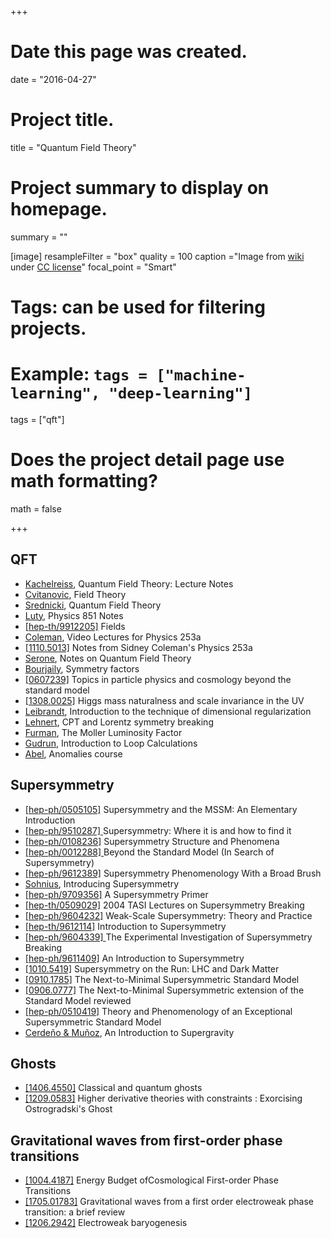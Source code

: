 +++
# Date this page was created.
date = "2016-04-27"

# Project title.
title = "Quantum Field Theory"

# Project summary to display on homepage.
summary = ""

[image]
  resampleFilter = "box"
  quality = 100
  caption ="Image from [wiki](https://upload.wikimedia.org/wikipedia/commons/3/3b/Feynman%27sDiagram.JPG) under [CC license](https://creativecommons.org/licenses/by-sa/2.5/deed.en)"
  focal_point = "Smart"

# Tags: can be used for filtering projects.
# Example: `tags = ["machine-learning", "deep-learning"]`
tags = ["qft"]

# Does the project detail page use math formatting?
math = false

+++

## QFT

* [Kachelreiss](http://web.phys.ntnu.no/~mika/lect1.pdf), Quantum Field Theory: Lecture Notes
* [Cvitanovic](http://www.cns.gatech.edu/FieldTheory/), Field Theory
* [Srednicki](http://web.physics.ucsb.edu/~mark/qft.html), Quantum Field Theory
* [Luty](http://www.physics.umd.edu/courses/Phys851/Luty/notes.html), Physics 851 Notes
* [[hep-th/9912205]](http://arxiv.org/abs/hep-th/9912205) Fields
* [Coleman](https://www.physics.harvard.edu/events/videos/Phys253), Video Lectures for Physics 253a
* [[1110.5013]](http://arxiv.org/abs/1110.5013) Notes from Sidney Coleman's Physics 253a
* [Serone](www.sissa.it/tpp/phdsection/download.php?ID=1&filename=QFT_Review_Aug_27_2018.pdf), Notes on Quantum Field Theory
* [Bourjaily](http://www-personal.umich.edu/~jbourj/peskin/homework%201-7.pdf), Symmetry factors
* [[0607239]](http://arxiv.org/abs/hep-th/0607239) Topics in particle physics and cosmology beyond the standard model
* [[1308.0025]](http://arxiv.org/abs/1308.0025) Higgs mass naturalness and scale invariance in the UV
* [Leibrandt](http://einrichtungen.ph.tum.de/T30f/lec/QFT2/RevModPhys.47.849.pdf), Introduction to the technique of dimensional regularization
* [Lehnert](http://www.roma1.infn.it/people/didomenico/roadmap/handbook/05_lehnert.pdf), CPT and Lorentz symmetry breaking
* [Furman](http://mafurman.lbl.gov/LBNL-53553.pdf), The Moller Luminosity Factor
* [Gudrun](http://www.ippp.dur.ac.uk/~gudrun/teaching/ILC.pdf), Introduction to Loop Calculations
* [Abel](http://www.maths.dur.ac.uk/~dma0saa/lecture_notes.pdf), Anomalies course

## Supersymmetry

* [[hep-ph/0505105]](http://arxiv.org/abs/hep-ph/0505105) Supersymmetry and the MSSM: An Elementary Introduction
* [[hep-ph/9510287] ](http://arxiv.org/abs/hep-ph/9510287)Supersymmetry: Where it is and how to find it
* [[hep-ph/0108236]](http://arxiv.org/abs/hep-ph/0108236) Supersymmetry Structure and Phenomena
* [[hep-ph/0012288] ](http://arxiv.org/abs/hep-ph/0012288) Beyond the Standard Model (In Search of Supersymmetry)
* [[hep-ph/9612389]](http://arxiv.org/abs/hep--ph/9612389) Supersymmetry Phenomenology With a Broad Brush
* [Sohnius](http://iktp.tu-dresden.de/Lehre/SS2010/SUSY/literatur/sohnius_article.pdf), Introducing Supersymmetry
* [[hep-ph/9709356]](http://arxiv.org/abs/hep-ph/9709356) A Supersymmetry Primer
* [[hep-th/0509029]](http://arxiv.org/abs/hep-th/0509029) 2004 TASI Lectures on Supersymmetry Breaking
* [[hep-ph/9604232]](http://arxiv.org/abs/hep-ph/9604232) Weak-Scale Supersymmetry: Theory and Practice
* [[hep-th/9612114]](http://arxiv.org/abs/hep-th/9612114) Introduction to Supersymmetry
* [[hep-ph/9604339] ](http://arxiv.org/abs/hep-ph/9604339) The Experimental Investigation of Supersymmetry Breaking
* [[hep-ph/9611409]](http://arxiv.org/abs/hep-ph/9611409) An Introduction to Supersymmetry
* [[1010.5419]](http://arxiv.org/abs/arXiv:1010.5419) Supersymmetry on the Run: LHC and Dark Matter
* [[0910.1785]](http://arxiv.org/abs/arXiv:0910.1785) The Next-to-Minimal Supersymmetric Standard Model
* [[0906.0777]](http://arxiv.org/abs/arXiv:0906.0777) The Next-to-Minimal Supersymmetric extension of the Standard Model reviewed
* [[hep-ph/0510419]](http://arxiv.org/abs/hep-ph/0510419) Theory and Phenomenology of an Exceptional Supersymmetric Standard Model
* [Cerdeño & Muñoz](http://pos.sissa.it/archive/conferences/001/011/corfu98_011.pdf), An Introduction to Supergravity

## Ghosts

* [[1406.4550]](http://arxiv.org/abs/1406.4550) Classical and quantum ghosts
* [[1209.0583]](http://arxiv.org/abs/1209.0583) Higher derivative theories with constraints : Exorcising Ostrogradski's Ghost

## Gravitational waves from first-order phase transitions

* [[1004.4187]](https://arxiv.org/abs/1004.4187) Energy Budget ofCosmological First-order Phase Transitions
* [[1705.01783]](https://arxiv.org/abs/1705.01783) Gravitational waves from a first order electroweak phase transition: a brief review
* [[1206.2942]](https://arxiv.org/abs/1206.2942) Electroweak baryogenesis
